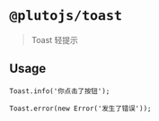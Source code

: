 # `@plutojs/toast`

> Toast 轻提示

## Usage

```
Toast.info('你点击了按钮');

Toast.error(new Error('发生了错误'));
```
